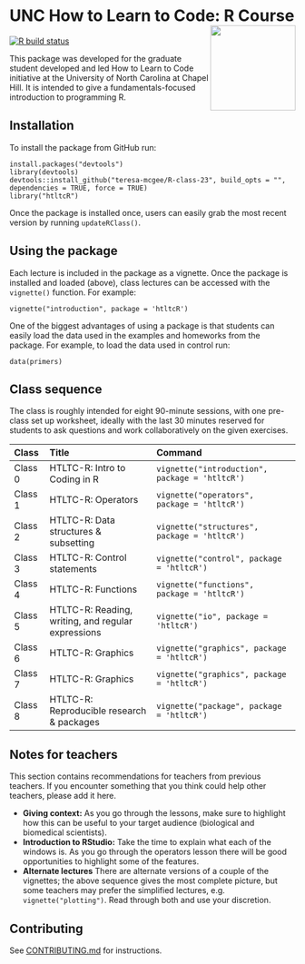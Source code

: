 # UNC How to Learn to Code: R Course <img src="man/figures/htltcR.png" width="150" align="right" />

<!-- badges: start -->
[![R build status](https://github.com/How-to-Learn-to-Code/rclass/workflows/R-CMD-check/badge.svg)](https://github.com/How-to-Learn-to-Code/rclass/actions)
<!-- badges: end -->

This package was developed for the graduate student developed and led How to Learn to Code initiative at the University of North Carolina at Chapel Hill. It is intended to give a fundamentals-focused introduction to programming R. 

## Installation

To install the package from GitHub run:

```
install.packages("devtools")
library(devtools)
devtools::install_github("teresa-mcgee/R-class-23", build_opts = "", dependencies = TRUE, force = TRUE)
library("htltcR")
```

Once the package is installed once, users can easily grab the most recent version by running `updateRClass()`.

## Using the package

Each lecture is included in the package as a vignette. Once the package is installed and loaded (above), class lectures can be accessed with the `vignette()` function. For example:

```
vignette("introduction", package = 'htltcR')
```

One of the biggest advantages of using a package is that students can easily load the data used in the examples and homeworks from the package. For example, to load the data used in control run: 

```
data(primers)
```

## Class sequence

The class is roughly intended for eight 90-minute sessions, with one pre-class set up worksheet, ideally with the last 30 minutes reserved for students to ask questions and work collaboratively on the given exercises.

| Class        | Title                                              | Command                                       |
| :---         | :---                                               | :---                                          |
| Class 0      | HTLTC-R: Intro to Coding in R                      | `vignette("introduction", package = 'htltcR')`|
| Class 1      | HTLTC-R: Operators                                 | `vignette("operators", package = 'htltcR')`   |
| Class 2      | HTLTC-R: Data structures & subsetting              | `vignette("structures", package = 'htltcR')`  |
| Class 3      | HTLTC-R: Control statements                        | `vignette("control", package = 'htltcR')`     |
| Class 4      | HTLTC-R: Functions                                 | `vignette("functions", package = 'htltcR')`   |
| Class 5      | HTLTC-R: Reading, writing, and regular expressions | `vignette("io", package = 'htltcR')`          |
| Class 6      | HTLTC-R: Graphics                                  | `vignette("graphics", package = 'htltcR')`    |
| Class 7      | HTLTC-R: Graphics                                  | `vignette("graphics", package = 'htltcR')`    |
| Class 8      | HTLTC-R: Reproducible research & packages          | `vignette("package", package = 'htltcR')`     |

## Notes for teachers
This section contains recommendations for teachers from previous teachers. If you encounter something that you think could help other teachers, please add it here.

* **Giving context:** As you go through the lessons, make sure to highlight how this can be useful to your target audience (biological and biomedical scientists). 
* **Introduction to RStudio:** Take the time to explain what each of the windows is. As you go through the operators lesson there will be good opportunities to highlight some of the features.
* **Alternate lectures** There are alternate versions of a couple of the vignettes; the above sequence gives the most complete picture, but some teachers may prefer the simplified lectures, e.g. `vignette("plotting")`. Read through both and use your discretion. 

## Contributing

See [CONTRIBUTING.md](CONTRIBUTING.md) for instructions.
